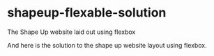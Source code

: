# shapeup-flexable-solution
The Shape Up website laid out using flexbox



And here is the solution to the shape up website layout using flexbox.

